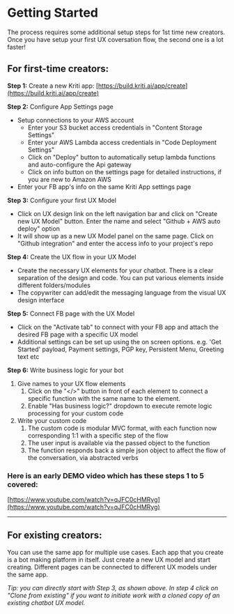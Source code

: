 # Getting Started

The process requires some additional setup steps for 1st time new creators. Once you have setup your first UX coversation flow, the second one is a lot faster!

## For first-time creators:

**Step 1:** Create a new Kriti app: [https://build.kriti.ai/app/create](https://build.kriti.ai/app/create)

**Step 2:** Configure App Settings page

* Setup connections to your AWS account
  * Enter your S3 bucket access credentials in "Content Storage Settings"
  * Enter your AWS Lambda access credentials  in  "Code Deployment Settings"
  * Click on "Deploy" button to automatically setup lambda functions and auto-configure the Api gateway
  * Click on info button on the settings page for detailed instructions, if you are new to Amazon AWS
* Enter your FB app's info on the same Kriti App settings page

**Step 3:** Configure your first UX Model

* Click on UX design link on the left navigation bar and click on "Create new UX Model" button. Enter the name and select "Github + AWS auto deploy" option
* It will show up as a new UX Model panel on the same page. Click on "Github integration" and enter the access info to your project's repo

**Step 4:** Create the UX flow in your UX Model

* Create the necessary UX elements for your chatbot. There is a clear separation of the design and code. You can put various elements inside different folders/modules
* The copywriter can add/edit the messaging language from the visual UX design interface

**Step 5:** Connect FB page with the UX Model

* Click on the "Activate tab" to connect with your FB app and attach the desired FB page with a specific UX model
* Additional settings can be set up using the on screen options. e.g. 'Get Started' payload, Payment settings, PGP key, Persistent Menu, Greeting text etc

**Step 6:** Write business logic for your bot

1. Give names to your UX flow elements
   1. Click on the "&lt;/&gt;" button in front of each element to connect a specific function with the same name to the element.
   2. Enable "Has business logic?" dropdown to execute remote logic processing for your custom code
2. Write your custom code
   1. The custom code is modular MVC format, with each function now corresponding 1:1 with a specific step of the flow
   2. The user input is available via the passed object to the function
   3. The function responds back a simple json object to affect the flow of the conversation, via abstracted verbs



### Here is an early DEMO video which has these steps 1 to 5 covered:

[https://www.youtube.com/watch?v=qJFC0cHMRyg](https://www.youtube.com/watch?v=qJFC0cHMRyg)

---

## For existing creators:

You can use the same app for multiple use cases. Each app that you create is a bot making platform in itself.  Just create a new UX model and start creating. Different pages can be connected to different UX models under the same app.

_Tip: you can directly start with Step 3,  as shown above. In step 4 click on "Clone from existing" if you want to initiate work with a cloned copy of an existing chatbot UX model._


